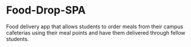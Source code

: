 # Food-Drop-SPA
Food delivery app that allows students to order meals from their campus cafeterias using their meal points and have them delivered through fellow students.
